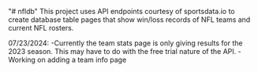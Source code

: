 "# nfldb" 
This project uses API endpoints courtesy of sportsdata.io to create database table pages that show win/loss records of NFL teams and current NFL rosters.

07/23/2024:
-Currently the team stats page is only giving results for the 2023 season. This may have to do with the free trial nature of the API.
-Working on adding a team info page
